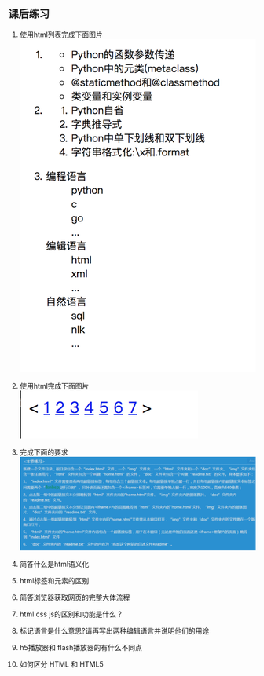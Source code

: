 ## 课后练习

1. 使用html列表完成下面图片
![](../../pics/html/html_basic/2.png)


1. 使用html完成下面图片
![](../../pics/html/html_basic/3.png)

2. 完成下面的要求
![](../../pics/html/html_basic/1.png)

4. 简答什么是html语义化

5. html标签和元素的区别

6. 简答浏览器获取网页的完整大体流程

7. html css js的区别和功能是什么？

8. 标记语言是什么意思?请再写出两种编辑语言并说明他们的用途

9. h5播放器和 flash播放器的有什么不同点

10. 如何区分 HTML 和 HTML5
